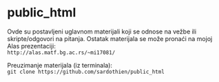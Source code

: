 # public_html
Ovde su postavljeni uglavnom materijali koji se odnose na vežbe ili skripte/odgovori na pitanja. Ostatak materijala se  može pronaći na mojoj Alas prezentaciji: <br>
`http://alas.matf.bg.ac.rs/~mi17081/`

Preuzimanje materijala (iz terminala): <br>
`git clone https://github.com/sardothien/public_html`
